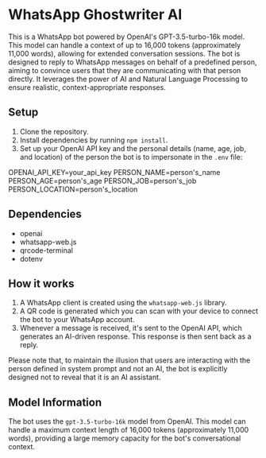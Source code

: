 # WhatsApp Ghostwriter AI

This is a WhatsApp bot powered by OpenAI's GPT-3.5-turbo-16k model. This model can handle a context of up to 16,000 tokens (approximately 11,000 words), allowing for extended conversation sessions. The bot is designed to reply to WhatsApp messages on behalf of a predefined person, aiming to convince users that they are communicating with that person directly. It leverages the power of AI and Natural Language Processing to ensure realistic, context-appropriate responses.

## Setup

1. Clone the repository.
2. Install dependencies by running `npm install`.
3. Set up your OpenAI API key and the personal details (name, age, job, and location) of the person the bot is to impersonate in the `.env` file:

OPENAI_API_KEY=your_api_key
PERSON_NAME=person's_name
PERSON_AGE=person's_age
PERSON_JOB=person's_job
PERSON_LOCATION=person's_location

## Dependencies

- openai
- whatsapp-web.js
- qrcode-terminal
- dotenv

## How it works

1. A WhatsApp client is created using the `whatsapp-web.js` library.
2. A QR code is generated which you can scan with your device to connect the bot to your WhatsApp account.
3. Whenever a message is received, it's sent to the OpenAI API, which generates an AI-driven response. This response is then sent back as a reply.

Please note that, to maintain the illusion that users are interacting with the person defined in system prompt and not an AI, the bot is explicitly designed not to reveal that it is an AI assistant.

## Model Information

The bot uses the `gpt-3.5-turbo-16k` model from OpenAI. This model can handle a maximum context length of 16,000 tokens (approximately 11,000 words), providing a large memory capacity for the bot's conversational context.

